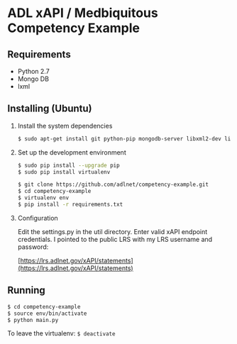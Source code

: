 ADL xAPI / Medbiquitous Competency Example
==================

## Requirements
* Python 2.7
* Mongo DB
* lxml

## Installing (Ubuntu)

1. Install the system dependencies

	```bash
	$ sudo apt-get install git python-pip mongodb-server libxml2-dev libxslt1-dev zlib1g-dev python-dev
	```

2. Set up the development environment

	```bash
	$ sudo pip install --upgrade pip
	$ sudo pip install virtualenv
	
	$ git clone https://github.com/adlnet/competency-example.git
	$ cd competency-example
	$ virtualenv env
	$ pip install -r requirements.txt
	```

3. Configuration

	Edit the settings.py in the util directory.  Enter valid xAPI endpoint credentials.  I pointed to the public LRS with my LRS username and password:
	
	[https://lrs.adlnet.gov/xAPI/statements](https://lrs.adlnet.gov/xAPI/statements)

## Running

```bash
$ cd competency-example
$ source env/bin/activate
$ python main.py
```

To leave the virtualenv: `$ deactivate`
